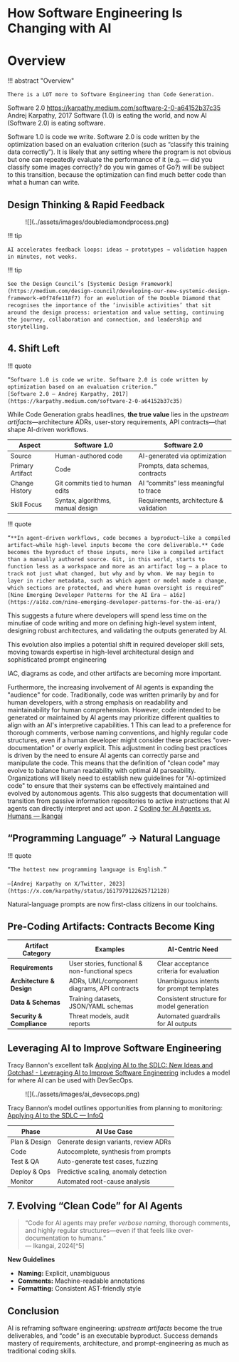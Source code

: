 # How Software Engineering Is Changing with AI

# Overview

!!! abstract "Overview"

    There is a LOT more to Software Engineering than Code Generation. 
Software 2.0
    https://karpathy.medium.com/software-2-0-a64152b37c35 
Andrej Karpathy, 2017
Software (1.0) is eating the world, and now AI (Software 2.0) is eating software.

Software 1.0 is code we write. Software 2.0 is code written by the optimization based on an evaluation criterion (such as “classify this training data correctly”). It is likely that any setting where the program is not obvious but one can repeatedly evaluate the performance of it (e.g. — did you classify some images correctly? do you win games of Go?) will be subject to this transition, because the optimization can find much better code than what a human can write.




## Design Thinking & Rapid Feedback
<figure markdown>
![](../assets/images/doublediamondprocess.png)
</figure>

!!! tip

    AI accelerates feedback loops: ideas → prototypes → validation happen in minutes, not weeks.

!!! tip

    See the Design Council’s [Systemic Design Framework](https://medium.com/design-council/developing-our-new-systemic-design-framework-e0f74fe118f7) for an evolution of the Double Diamond that  recognises the importance of the ‘invisible activities’ that sit around the design process: orientation and value setting, continuing the journey, collaboration and connection, and leadership and storytelling.



## 4. Shift Left

!!! quote

    “Software 1.0 is code we write. Software 2.0 is code written by optimization based on an evaluation criterion.”  
    [Software 2.0 — Andrej Karpathy, 2017](https://karpathy.medium.com/software-2-0-a64152b37c35)  

While Code Generation grabs headlines, **the true value** lies in the _upstream artifacts_—architecture ADRs, user-story requirements, API contracts—that shape AI-driven workflows.

| Aspect               | Software 1.0                          | Software 2.0                                  |
|----------------------|---------------------------------------|-----------------------------------------------|
| Source               | Human-authored code                   | AI-generated via optimization                 |
| Primary Artifact     | Code                                  | Prompts, data schemas, contracts              |
| Change History       | Git commits tied to human edits       | AI “commits” less meaningful to trace         |
| Skill Focus          | Syntax, algorithms, manual design     | Requirements, architecture & validation |




!!! quote

    “**In agent-driven workflows, code becomes a byproduct—like a compiled artifact—while high-level inputs become the core deliverable.** Code becomes the byproduct of those inputs, more like a compiled artifact than a manually authored source. Git, in this world, starts to function less as a workspace and more as an artifact log — a place to track not just what changed, but why and by whom. We may begin to layer in richer metadata, such as which agent or model made a change, which sections are protected, and where human oversight is required”  
    [Nine Emerging Developer Patterns for the AI Era — a16z](https://a16z.com/nine-emerging-developer-patterns-for-the-ai-era/)  


This suggests a future where developers will spend less time on the minutiae of code writing and more on defining high-level system intent, designing robust architectures, and validating the outputs generated by AI. 

This evolution also implies a potential shift in required developer skill sets, moving towards expertise in high-level architectural design and sophisticated prompt engineering

IAC, diagrams as code, and other artifacts are becoming more important.


Furthermore, the increasing involvement of AI agents is expanding the "audience" for code. Traditionally, code was written primarily by and for human developers, with a strong emphasis on readability and maintainability for human comprehension. However, code intended to be generated or maintained by AI agents may prioritize different qualities to align with an AI's interpretive capabilities. 1 This can lead to a preference for thorough comments, verbose naming conventions, and highly regular code structures, even if a human developer might consider these practices "over-documentation" or overly explicit. This adjustment in coding best practices is driven by the need to ensure AI agents can correctly parse and manipulate the code. This means that the definition of "clean code" may evolve to balance human readability with optimal AI parseability. Organizations will likely need to establish new guidelines for "AI-optimized code" to ensure that their systems can be effectively maintained and evolved by autonomous agents. This also suggests that documentation will transition from passive information repositories to active instructions that AI agents can directly interpret and act upon. 2
[Coding for AI Agents vs. Humans — Ikangai](https://www.ikangai.com/coding-for-ai-agents-vs-coding-for-human-developers/)  


## “Programming Language” → Natural Language
!!! quote 

    “The hottest new programming language is English.”  
    
    —[Andrej Karpathy on X/Twitter, 2023](https://x.com/karpathy/status/1617979122625712128)  

Natural-language prompts are now first-class citizens in our toolchains.

## Pre-Coding Artifacts: Contracts Become King


| Artifact Category         | Examples                                             | AI-Centric Need                             |
|---------------------------|------------------------------------------------------|----------------------------------------------|
| **Requirements**          | User stories, functional & non-functional specs      | Clear acceptance criteria for evaluation     |
| **Architecture & Design** | ADRs, UML/component diagrams, API contracts          | Unambiguous intents for prompt templates     |
| **Data & Schemas**        | Training datasets, JSON/YAML schemas                 | Consistent structure for model generation    |
| **Security & Compliance** | Threat models, audit reports                        | Automated guardrails for AI outputs          |

## Leveraging AI to Improve Software Engineering

Tracy Bannon's excellent talk [Applying AI to the SDLC: New Ideas and Gotchas! - Leveraging AI to Improve Software Engineering](https://www.infoq.com/presentations/ai-sdlc/) includes a model for where AI can be used with DevSecOps.

<figure markdown>
![](../assets/images/ai_devsecops.png)
</figure>

Tracy Bannon’s model outlines opportunities from planning to monitoring: [Applying AI to the SDLC — InfoQ](https://www.infoq.com/presentations/ai-sdlc/) 

| Phase         | AI Use Case                                    |
|---------------|------------------------------------------------|
| Plan & Design | Generate design variants, review ADRs          |
| Code          | Autocomplete, synthesis from prompts          |
| Test & QA     | Auto-generate test cases, fuzzing              |
| Deploy & Ops  | Predictive scaling, anomaly detection          |
| Monitor       | Automated root-cause analysis                  |


## 7. Evolving “Clean Code” for AI Agents
> “Code for AI agents may prefer _verbose naming_, thorough comments, and highly regular structures—even if that feels like over-documentation to humans.”  
> — Ikangai, 2024[^5]

**New Guidelines**  
- **Naming:** Explicit, unambiguous  
- **Comments:** Machine-readable annotations  
- **Formatting:** Consistent AST-friendly style  

## Conclusion
AI is reframing software engineering: _upstream artifacts_ become the true deliverables, and “code” is an executable byproduct. Success demands mastery of requirements, architecture, and prompt-engineering as much as traditional coding skills.











